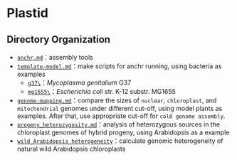 # Plastid
## Directory Organization
* [`anchr.md`](./anchr.md)：assembly tools
* [`template-model.md`](./template-model.md)：make scripts for anchr running, using bacteria as examples
    * [`g37\`](./g37/)：*Mycoplasma genitalium* G37
    * [`mg1655\`](./mg1655_0_script/)：*Escherichia coli* str. K-12 substr. MG1655
* [`genome-mapping.md`](./evaluation/genome-mapping.md)：compare the sizes of `nuclear`, `chloroplast`, and `mitochondrial` genomes under different cut-off, using model plants as examples. After that, use appropriate cut-off for `col0 genome assembly`.
* [`progeny_heterozygosity.md`](./progeny_heterozygosity.md)：analysis of heterozygous sources in the chloroplast genomes of hybrid progeny, using Arabidopsis as a example
* [`wild_Arabidopsis_heterogeneity`](./wild_Arabidopsis_heterogeneity.md)：calculate genomic heterogeneity of natural wild Arabidopsis chloroplasts